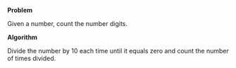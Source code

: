 **Problem**

Given a number, count the number digits.

**Algorithm**

Divide the number by 10 each time until it equals zero and count the number of times divided.

